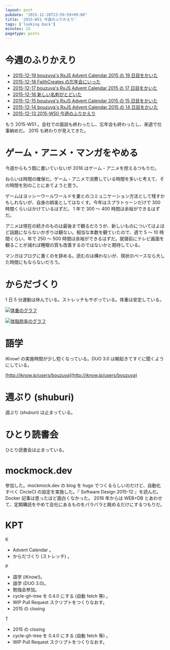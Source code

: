 ```yaml
---
layout: post
pubdate: "2015-12-20T23:59:59+09:00"
title: '2015-W51 今週のふりかえり'
tags: ['looking back']
minutes: 15
pagetype: posts
---
```

# 今週のふりかえり

- [2015-12-19 bouzuya's RxJS Advent Calendar 2015 の 19 日目をかいた][2015-12-19]
- [2015-12-18 FaithCreates の忘年会にいった][2015-12-18]
- [2015-12-17 bouzuya's RxJS Advent Calendar 2015 の 17 日目をかいた][2015-12-17]
- [2015-12-16 新しい名刺がとどいた][2015-12-16]
- [2015-12-15 bouzuya's RxJS Advent Calendar 2015 の 15 日目をかいた][2015-12-15]
- [2015-12-14 bouzuya's RxJS Advent Calendar 2015 の 14 日目をかいた][2015-12-14]
- [2015-12-13 2015-W50 今週のふりかえり][2015-12-13]

もう 2015-W51 。会社での面談も終わったし、忘年会も終わったし、来週で仕事納めだ。 2015 も終わりが見えてきた。

# ゲーム・アニメ・マンガをやめる

今週からもう既に書いていないが 2016 はゲーム・アニメを控えるつもりだ。

ねらいは時間の確保だ。ゲーム・アニメで消費している時間を多いと考えて、その時間を別のことにあてようと思う。

ゲームはヨッシーウールワールドを妻とのコミュニケーション方法として残すかもしれないが、自身の娯楽としてはなくす。今年はスプラトゥーンだけで 300 時間くらいはかけているはずだ。 1 年で 300 〜 400 時間は余裕ができるはずだ。

アニメは現在の続きのものは最後まで観るだろうが、新しいものについてはよほど話題にならないかぎりは観ない。相当な本数を観ていたので、週で 5 〜 10 時間くらい、年で 250 〜 500  時間は余裕ができるはずだ。就寝前にテレビ画面を観ることが減れば睡眠の質も改善するのではないかと期待している。

マンガはブログに書くのを辞める。読むのは構わないが、現状のペースなら大した時間にもならないだろう。

# からだづくり

1 日 5 分運動は休んでいる。ストレッチもサボっている。体重は安定している。

[![体重のグラフ][graph-weight-img]][graph-weight-url]

[![体脂肪率のグラフ][graph-percent-img]][graph-percent-url]

# 語学

iKnow! の実施時間が少し短くなっている。DUO 3.0 は朝起きてすぐに聞くようにしている。

[http://iknow.jp/users/bouzuya](http://iknow.jp/users/bouzuya)

# 週ぶり (shuburi)

週ぶり (shuburi) は止まっている。

# ひとり読書会

ひとり読書会は止まっている。

# mockmock.dev

参加した。mockmock.dev の blog を hugo でつくるらしいのだけど、自動化すべく CircleCI の設定を実施した。『 Software Design 2015-12 』を読んだ。 Docker 記事は思ったほど面白くなかった。 2016 年からは WEB+DB とあわせて、定期購読をやめて会社にあるものをパラパラと眺めるだけにするつもりだ。

# KPT

K

- Advent Calendar 。
- からだづくり (ストレッチ) 。

P

- 語学 (iKnow!)。
- 語学 (DUO 3.0)。
- 勉強会参加。
- cycle-gh-tree を 0.4.0 にする (自動 fetch 等) 。
- WIP Pull Request スクリプトをつくりなおす。
- 2015 の closing

T

- 2015 の closing
- cycle-gh-tree を 0.4.0 にする (自動 fetch 等) 。
- WIP Pull Request スクリプトをつくりなおす。

[graph-percent-img]: http://graph.hatena.ne.jp/bouzuya/graph?graphname=percent&startdate=2015-01-01&enddate=2015-12-20
[graph-percent-url]: http://graph.hatena.ne.jp/bouzuya/percent/?startdate=2015-01-01&enddate=2015-12-20
[graph-weight-img]: http://graph.hatena.ne.jp/bouzuya/graph?graphname=weight&startdate=2015-01-01&enddate=2015-12-20
[graph-weight-url]: http://graph.hatena.ne.jp/bouzuya/weight/?startdate=2015-01-01&enddate=2015-12-20
[2015-12-13]: http://blog.bouzuya.net/2015/12/13/
[2015-12-14]: http://blog.bouzuya.net/2015/12/14/
[2015-12-15]: http://blog.bouzuya.net/2015/12/15/
[2015-12-16]: http://blog.bouzuya.net/2015/12/16/
[2015-12-17]: http://blog.bouzuya.net/2015/12/17/
[2015-12-18]: http://blog.bouzuya.net/2015/12/18/
[2015-12-19]: http://blog.bouzuya.net/2015/12/19/
